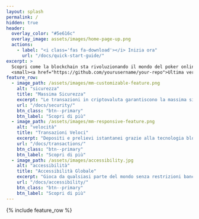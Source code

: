 ```yaml
---
layout: splash
permalink: /
hidden: true
header:
  overlay_color: "#5e616c"
  overlay_image: assets/images/home-page-up.png
  actions:
    - label: "<i class='fas fa-download'></i> Inizia ora"
      url: "/docs/quick-start-guide/"
excerpt: >
  Scopri come la blockchain sta rivoluzionando il mondo del poker online.<br />
  <small><a href="https://github.com/yourusername/your-repo">Ultima versione v1.0.0</a></small>
feature_row:
  - image_path: /assets/images/mm-customizable-feature.png
    alt: "sicurezza"
    title: "Massima Sicurezza"
    excerpt: "Le transazioni in criptovaluta garantiscono la massima sicurezza e privacy per i tuoi fondi."
    url: "/docs/security/"
    btn_class: "btn--primary"
    btn_label: "Scopri di più"
  - image_path: /assets/images/mm-responsive-feature.png
    alt: "velocità"
    title: "Transazioni Veloci"
    excerpt: "Depositi e prelievi istantanei grazie alla tecnologia blockchain."
    url: "/docs/transactions/"
    btn_class: "btn--primary"
    btn_label: "Scopri di più"
  - image_path: /assets/images/accessibility.jpg
    alt: "accessibilità"
    title: "Accessibilità Globale"
    excerpt: "Gioca da qualsiasi parte del mondo senza restrizioni bancarie."
    url: "/docs/accessibility/"
    btn_class: "btn--primary"
    btn_label: "Scopri di più"
---
```


{% include feature_row %}
